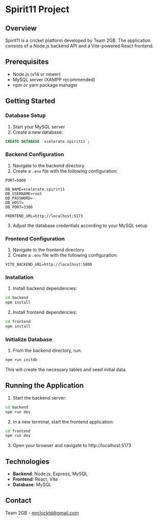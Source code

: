 # Spirit11 Project

## Overview

Spirit11 is a cricket platform developed by Team 2GB. The application consists of a Node.js backend API and a Vite-powered React frontend.

## Prerequisites

- Node.js (v14 or newer)
- MySQL server (XAMPP recommended)
- npm or yarn package manager

## Getting Started

### Database Setup

1. Start your MySQL server
2. Create a new database:

```sql
CREATE DATABASE `xcelerate.spirit11`;
```

### Backend Configuration

1. Navigate to the backend directory
2. Create a `.env` file with the following configuration:

```
PORT=5000

DB_NAME=xcelerate.spirit11
DB_USERNAME=root
DB_PASSWORD=
DB_HOST=
DB_PORT=3306

FRONTEND_URL=http://localhost:5173
```

3. Adjust the database credentials according to your MySQL setup

### Frontend Configuration

1. Navigate to the frontend directory
2. Create a `.env` file with the following configuration:

```
VITE_BACKEND_URL=http://localhost:5000
```

### Installation

1. Install backend dependencies:

```bash
cd backend
npm install
```

2. Install frontend dependencies:

```bash
cd frontend
npm install
```

### Initialize Database

1. From the backend directory, run:

```bash
npm run initdb
```

This will create the necessary tables and seed initial data.

## Running the Application

1. Start the backend server:

```bash
cd backend
npm run dev
```

2. In a new terminal, start the frontend application:

```bash
cd frontend
npm run dev
```

3. Open your browser and navigate to http://localhost:5173

## Technologies

- **Backend**: Node.js, Express, MySQL
- **Frontend**: React, Vite
- **Database**: MySQL

## Contact

Team 2GB - mrclocktd@gmail.com
